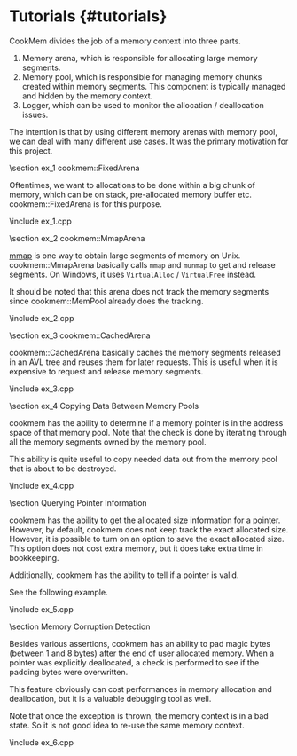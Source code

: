 Tutorials {#tutorials}
=========

CookMem divides the job of a memory context into three parts.

1. Memory arena, which is responsible for allocating large memory segments.
2. Memory pool, which is responsible for managing memory chunks created
   within memory segments.  This component is typically managed and
   hidden by the memory context.
3. Logger, which can be used to monitor the allocation / deallocation issues.

The intention is that by using different memory arenas with memory pool, we
can deal with many different use cases.  It was the primary motivation for
this project.

\section ex_1 cookmem::FixedArena

Oftentimes, we want to allocations to be done within a big chunk of
memory, which can be on stack, pre-allocated memory buffer etc.
cookmem::FixedArena is for this purpose.

\include ex_1.cpp

\section ex_2 cookmem::MmapArena

[mmap](https://en.wikipedia.org/wiki/Mmap) is one way to obtain large
segments of memory on Unix.  cookmem::MmapArena basically calls ```mmap```
and ```munmap``` to get and release segments.  On Windows, it uses
```VirtualAlloc``` / ```VirtualFree``` instead.

It should be noted that this arena does not track the memory segments
since cookmem::MemPool already does the tracking.

\include ex_2.cpp

\section ex_3 cookmem::CachedArena

cookmem::CachedArena basically caches the memory segments released in an
AVL tree and reuses them for later requests.  This is useful when it is
expensive to request and release memory segments.

\include ex_3.cpp

\section ex_4 Copying Data Between Memory Pools

cookmem has the ability to determine if a memory pointer is
in the address space of that memory pool.  Note that the check is done
by iterating through all the memory segments owned by the memory pool.

This ability is quite useful to copy needed data out from the memory
pool that is about to be destroyed.

\include ex_4.cpp

\section Querying Pointer Information

cookmem has the ability to get the allocated size information for a
pointer.  However, by default, cookmem does not keep track the exact
allocated size.  However, it is possible to turn on an option to save
the exact allocated size.  This option does not cost extra memory,
but it does take extra time in bookkeeping.

Additionally, cookmem has the ability to tell if a pointer is valid.

See the following example.

\include ex_5.cpp

\section Memory Corruption Detection

Besides various assertions, cookmem has an ability to pad magic bytes
(between 1 and 8 bytes) after the end of user allocated memory.  When
a pointer was explicitly deallocated, a check is performed to see
if the padding bytes were overwritten.

This feature obviously can cost performances in memory allocation
and deallocation, but it is a valuable debugging tool as well.

Note that once the exception is thrown, the memory context is in
a bad state.  So it is not good idea to re-use the same memory context.

\include ex_6.cpp
